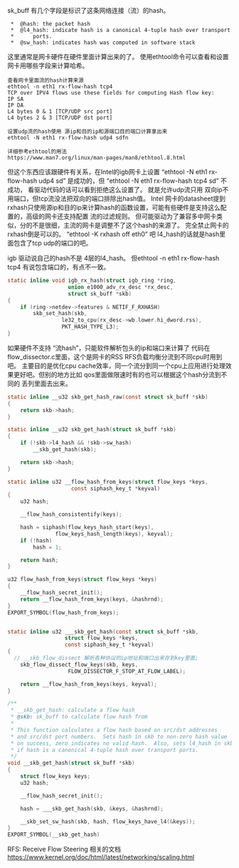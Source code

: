 sk_buff 有几个字段是标识了这条网络连接（流）的hash。
```text
 *	@hash: the packet hash
 *	@l4_hash: indicate hash is a canonical 4-tuple hash over transport
 *		ports.
 *	@sw_hash: indicates hash was computed in software stack
```
这里通常是网卡硬件在硬件里面计算出来的了。
使用ethtool命令可以查看和设置 网卡用哪些字段来计算哈希。

```text
查看网卡里面流的hash计算来源
ethtool -n eth1 rx-flow-hash tcp4
TCP over IPV4 flows use these fields for computing Hash flow key:
IP SA
IP DA
L4 bytes 0 & 1 [TCP/UDP src port]
L4 bytes 2 & 3 [TCP/UDP dst port]

设置udp流的hash使用 源ip和目的ip和源端口目的端口计算拿出来
ethtool -N eth1 rx-flow-hash udp4 sdfn

详细参考ethtool的用法
https://www.man7.org/linux/man-pages/man8/ethtool.8.html
```
但这个东西应该跟硬件有关系，在Intel的igb网卡上设置 “ethtool -N eth1 rx-flow-hash udp4 sd” 是成功的，但  “ethtool -N eth1 rx-flow-hash tcp4 sd”  不成功，
看驱动代码的话可以看到拒绝这么设置了。 就是允许udp流只用 双向ip不用端口，但tcp流没法把双向的端口排除出hash值。
Intel 网卡的datasheet提到rxhash只使用源ip和目的ip来计算hash的函数设置，可能有些硬件是支持这么配置的，高级的网卡还支持配置 流的过滤规则。
但可能驱动为了兼容多中网卡类似，分的不是很细，主流的网卡是调整不了这个hash的来源了。 完全禁止网卡的rxhash倒是可以的。
“ethtool   -K rxhash off eth0” 吧
l4_hash的话就是hash里面包含了tcp udp的端口的吧。

igb 驱动说自己的hash不是 4层的l4_hash。 但ethtool -n eth1 rx-flow-hash tcp4 有说包含端口的，有点不一致。
```c
static inline void igb_rx_hash(struct igb_ring *ring,
			       union e1000_adv_rx_desc *rx_desc,
			       struct sk_buff *skb)
{
	if (ring->netdev->features & NETIF_F_RXHASH)
		skb_set_hash(skb,
			     le32_to_cpu(rx_desc->wb.lower.hi_dword.rss),
			     PKT_HASH_TYPE_L3);
}
```

如果硬件不支持 “流hash”，只能软件解析包头的ip和端口来计算了 代码在 flow_dissector.c里面，这个是网卡的RSS RFS负载均衡分流到不同cpu时用到吧。
主要目的是优化cpu cache效率，同一个流分到同一个cpu上应用进行处理效果更好吧。但别的地方比如 qos里面做限速时有的也可以根据这个hash分流到不同的
丢列里面去出来。
```c
static inline __u32 skb_get_hash_raw(const struct sk_buff *skb)
{
	return skb->hash;
}

static inline __u32 skb_get_hash(struct sk_buff *skb)
{
	if (!skb->l4_hash && !skb->sw_hash)
		__skb_get_hash(skb);

	return skb->hash;
}

static inline u32 __flow_hash_from_keys(struct flow_keys *keys,
					const siphash_key_t *keyval)
{
	u32 hash;

	__flow_hash_consistentify(keys);

	hash = siphash(flow_keys_hash_start(keys),
		       flow_keys_hash_length(keys), keyval);
	if (!hash)
		hash = 1;

	return hash;
}

u32 flow_hash_from_keys(struct flow_keys *keys)
{
	__flow_hash_secret_init();
	return __flow_hash_from_keys(keys, &hashrnd);
}
EXPORT_SYMBOL(flow_hash_from_keys);


static inline u32 ___skb_get_hash(const struct sk_buff *skb,
				  struct flow_keys *keys,
				  const siphash_key_t *keyval)
{
  // __skb_flow_dissect 解析各种协议的ip地址和端口出来存到key里面;
	skb_flow_dissect_flow_keys(skb, keys,
				   FLOW_DISSECTOR_F_STOP_AT_FLOW_LABEL);

	return __flow_hash_from_keys(keys, keyval);
}

/**
 * __skb_get_hash: calculate a flow hash
 * @skb: sk_buff to calculate flow hash from
 *
 * This function calculates a flow hash based on src/dst addresses
 * and src/dst port numbers.  Sets hash in skb to non-zero hash value
 * on success, zero indicates no valid hash.  Also, sets l4_hash in skb
 * if hash is a canonical 4-tuple hash over transport ports.
 */
void __skb_get_hash(struct sk_buff *skb)
{
	struct flow_keys keys;
	u32 hash;

	__flow_hash_secret_init();

	hash = ___skb_get_hash(skb, &keys, &hashrnd);

	__skb_set_sw_hash(skb, hash, flow_keys_have_l4(&keys));
}
EXPORT_SYMBOL(__skb_get_hash)
```

RFS: Receive Flow Steering 相关的文档
https://www.kernel.org/doc/html/latest/networking/scaling.html


